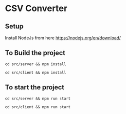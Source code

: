 # CSV Converter

## Setup

Install NodeJs from here https://nodejs.org/en/download/


## To Build the project

` cd src/server && npm install `

` cd src/client && npm install `

## To start the project

` cd src/server && npm run start `

` cd src/client && npm run start `